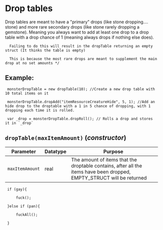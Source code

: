# Drop tables
Drop tables are meant to have a "primary" drops (like stone dropping.... stone) and more rare secondary drops (like stone rarely dropping a gemstone).
      Meaning you always want to add at least one drop to a drop table with a drop chance of 1 (meaning always drops if nothing else does).

      Failing to do this will result in the dropTable returning an empty struct (It thinks the table is empty)

      This is because the most rare drops are meant to supplement the main drop at no set amounts */

 ## Example:

```gml
 monsterDropTable = new dropTable(10); //Create a new drop table with 10 total items on it

 monsterDropTable.dropAdd("itemResourceCreatureHide", 5, 1); //Add an hide drop to the droptable with a 1 in 5 chance of dropping, with 1 dropping each time it is rolled.

 var _drop = monsterDropTable.dropRoll(); // Rolls a drop and stores it in `_drop` 

```

## `dropTable(maxItemAmount)` (*constructor*)

| Parameter | Datatype  | Purpose |
|-----------|-----------|---------|
|`maxItemAmount` |real |The amount of items that the droptable contains, after all the items have been dropped, EMPTY_STRUCT will be returned |
```gml
 if (gay){

     fuck();

 }else if (pan){

     fuckAll();

 }

